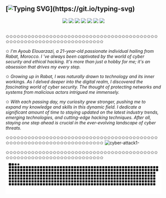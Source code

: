 ## </br>[![Typing SVG](https://readme-typing-svg.demolab.com?font=Fira+Code&size=35&pause=1000&color=FEE135&width=435&lines=HEY+THERE!)](https://git.io/typing-svg)

<div align="center"><p><a href=$" target="_blank"><img
            src="https://img.shields.io/badge/|-twitter-blue?logo=twitter&style=for-the-badge"/></a> <a href="https://twitter.com/elouarzazi_"><img
            src="https://img.shields.io/badge/|-facebook-blue?logo=facebook&style=for-the-badge"/></a> <a href="$" target="_blank"><img
            src="https://img.shields.io/badge/|-instagram-blue?logo=instagram&style=for-the-badge"/></a> <a href="$"><img
            src="https://img.shields.io/badge/|-gmail-blue?logo=gmail&style=for-the-badge"/></a> <a href="$" target="_blank"><img
            src="https://img.shields.io/badge/%7C-linkedin-blue?style=for-the-badge&logo=linkedin"/></a> <a href="$"><img
            src="https://img.shields.io/badge/|-WhatsApp-blue?logo=WhatsApp&style=for-the-badge"/></a> <a href=$""_blank"><img
            src="https://img.shields.io/badge/|-telegram-blue?logo=telegram&style=for-the-badge"/></a></p></div>
</br>
 ✩✩✩✩✩✩✩✩✩✩✩✩✩✩✩✩✩✩✩✩✩✩✩✩✩✩✩✩✩✩✩✩✩✩✩✩✩✩✩✩✩✩✩✩✩✩✩✩✩✩✩✩✩✩✩✩✩✩✩✩✩✩✩✩✩✩✩✩✩
 
✩    *I'm Ayoub Elouarzazi, a 21-year-old passionate individual hailing from Rabat, Morocco. I
've always been captivated by the world of cyber security and ethical hacking. It's more than just a
 hobby for me; it's an obsession that drives my every step.*

✩    *Growing up in Rabat, I was naturally drawn to technology and its inner workings. As I delved deeper
 into the digital realm, I discovered the fascinating world of cyber security. The thought of
 protecting networks and systems from malicious actors intrigued me immensely.*

✩    *With each passing day, my curiosity grew stronger, pushing me to expand my knowledge and skills in
 this dynamic field. I dedicate a significant amount of time to staying updated on the latest
 industry trends, emerging technologies, and cutting-edge hacking techniques. After all, staying one
 step ahead is crucial in the ever-evolving landscape of cyber threats.*

 ✩✩✩✩✩✩✩✩✩✩✩✩✩✩✩✩✩✩✩✩✩✩✩✩✩✩✩✩✩✩✩✩✩✩✩✩✩✩✩✩✩✩✩✩✩✩✩✩✩✩✩✩✩✩✩✩✩✩✩✩✩✩✩✩✩✩✩✩✩
![cyber-attack1-](https://github.com/AyoubHub212/AyoubHub212/assets/136107596/dcebfc38-5ebd-4fce-b4a8-33d8d7baae48)

 ✩✩✩✩✩✩✩✩✩✩✩✩✩✩✩✩✩✩✩✩✩✩✩✩✩✩✩✩✩✩✩✩✩✩✩✩✩✩✩✩✩✩✩✩✩✩✩✩✩✩✩✩✩✩✩✩✩✩✩✩✩✩✩✩✩✩✩✩✩
 ![Snake animation](WANTED.svg)
